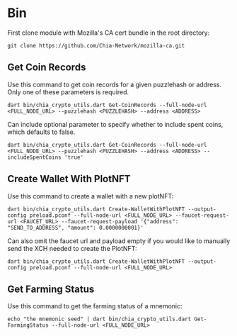 # Bin

First clone module with Mozilla's CA cert bundle in the root directory:

```console
git clone https://github.com/Chia-Network/mozilla-ca.git
```

## Get Coin Records
Use this command to get coin records for a given puzzlehash or address. Only one of these parameters is required.   

```console
dart bin/chia_crypto_utils.dart Get-CoinRecords --full-node-url <FULL_NODE_URL> --puzzlehash <PUZZLEHASH> --address <ADDRESS> 
```

Can include optional parameter to specify whether to include spent coins, which defaults to false.

```console
dart bin/chia_crypto_utils.dart Get-CoinRecords --full-node-url <FULL_NODE_URL> --puzzlehash <PUZZLEHASH> --address <ADDRESS> --includeSpentCoins 'true'
```

## Create Wallet With PlotNFT

Use this command to create a wallet with a new plotNFT:

```console
dart bin/chia_crypto_utils.dart Create-WalletWithPlotNFT --output-config preload.pconf --full-node-url <FULL_NODE_URL> --faucet-request-url <FAUCET_URL> --faucet-request-payload '{"address": "SEND_TO_ADDRESS", "amount": 0.0000000001}'
```

Can also omit the faucet url and payload empty if you would like to manually send the XCH needed to create the PlotNFT:

```console
dart bin/chia_crypto_utils.dart Create-WalletWithPlotNFT --output-config preload.pconf --full-node-url <FULL_NODE_URL>
```

## Get Farming Status

Use this command to get the farming status of a mnemonic:

```console
echo "the mnemonic seed" | dart bin/chia_crypto_utils.dart Get-FarmingStatus --full-node-url <FULL_NODE_URL>
```
